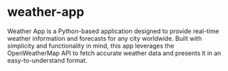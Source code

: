 # weather-app
Weather App is a Python-based application designed to provide real-time weather information and forecasts for any city worldwide. Built with simplicity and functionality in mind, this app leverages the OpenWeatherMap API to fetch accurate weather data and presents it in an easy-to-understand format.  
